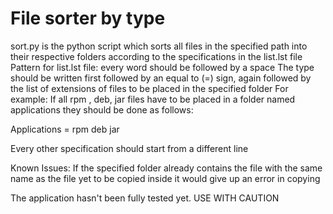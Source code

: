 File sorter by type
===================

sort.py is the python script which sorts all files in the specified path into their respective folders according to the specifications in the list.lst file
Pattern for list.lst file:
every word should be followed by a space
The type should be written first followed by an equal to (=) sign, again followed by the list of extensions of files to be placed in the specified folder
For example: If all rpm , deb, jar files have to be placed in  a folder named applications they should be done as follows:


Applications = rpm deb jar 

Every other specification should start from a different line


Known Issues:
If the specified folder already contains the file with the same name as the file yet to be copied inside it would give up an error in copying


The application hasn't been fully tested yet. USE WITH CAUTION
